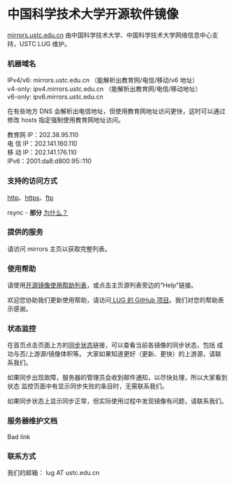 ---
---

# 中国科学技术大学开源软件镜像

[mirrors.ustc.edu.cn](https://mirrors.ustc.edu.cn/ "https://mirrors.ustc.edu.cn") 由中国科学技术大学、中国科学技术大学网络信息中心支持，USTC LUG 维护。

### 机器域名

IPv4/v6: mirrors.ustc.edu.cn （能解析出教育网/电信/移动/v6 地址）  
v4-only: ipv4.mirrors.ustc.edu.cn （能解析出教育网/电信/移动地址）  
v6-only: ipv6.mirrors.ustc.edu.cn

在有些地方 DNS 会解析出电信地址，但使用教育网地址访问更快，这时可以通过修改 hosts 指定强制使用教育网地址访问。

教育网 IP：202.38.95.110  
电 信 IP：202.141.160.110  
移 动 IP：202.141.176.110  
IPv6：2001:da8:d800:95::110

### 支持的访问方式

[http](http://mirrors.ustc.edu.cn/)、[https](https://mirrors.ustc.edu.cn/)、[ftp](ftp://mirrors.ustc.edu.cn/)

rsync - **部分** [为什么？](https://servers.ustclug.org/2014/08/mirrors-newest-changes/)

### 提供的服务

请访问 mirrors 主页以获取完整列表。

### 使用帮助

请使用[开源镜像使用帮助列表](/wiki/mirrors/help、)，或点击主页源列表旁边的“Help”链接。

欢迎您协助我们更新使用帮助，请访问[ LUG 的 GitHub 项目](https://github.com/ustclug/mirrorhelp)。我们对您的帮助表示感谢。

### 状态监控

在首页点击页面上方的[同步状态](https://mirrors.ustc.edu.cn/status)链接，可以查看当前各镜像的同步状态，包括 成功与否/上游源/镜像体积等。 大家如果知道更好（更新、更快）的上游源，请联系我们。

如果同步出现故障，服务器的管理员会收到邮件通知，以尽快处理，所以大家看到状态 监控页面中有显示同步失败的条目时，无需联系我们。

如果同步状态上显示同步正常，但实际使用过程中发现镜像有问题，请联系我们。

### 服务器维护文档

Bad link

### 联系方式

我们的邮箱： lug AT ustc.edu.cn
